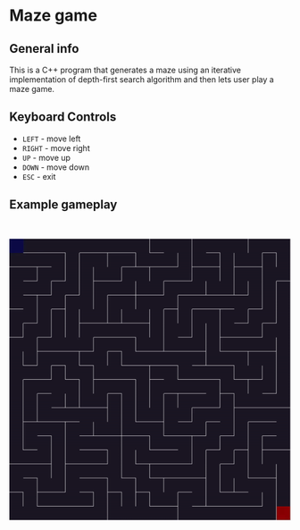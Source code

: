 # Maze game

## General info

This is a C++ program that generates a maze using an iterative implementation of depth-first search algorithm and then lets user play a maze game.

## Keyboard Controls

* `LEFT` - move left
* `RIGHT` - move right
* `UP` - move up
* `DOWN` - move down
* `ESC` - exit

## Example gameplay

<br>

![](gameplay.gif)
